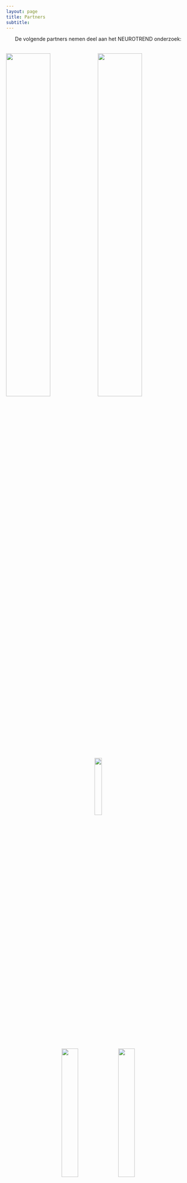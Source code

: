 ```yaml
---
layout: page
title: Partners
subtitle:
---
```





<div align="center"> 
<p>
De volgende partners nemen deel aan het NEUROTREND onderzoek:
</p>
</div>

<br>
<img src="{{ 'img/tuelogo.png' | relative_url }}" style= "width:49%" />
<img src="{{ 'img/kempenhaeghelogo.png' | relative_url }}" style= "width:49%" />
<p style="text-align: center;">
<img src="{{ 'img/philipslogo.png' | relative_url }}" style= "width:20%" />
</p>
<p style="text-align: center;">
<img src="{{ 'img/hoboheeze_logo.png' | relative_url }}" style= "width:30%" />
<img src="{{ 'img/eindhovenenginelogo.png' | relative_url }}" style= "width:30%" />
</p>